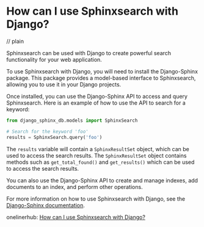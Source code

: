 # How can I use Sphinxsearch with Django?
// plain

Sphinxsearch can be used with Django to create powerful search functionality for your web application.

To use Sphinxsearch with Django, you will need to install the Django-Sphinx package. This package provides a model-based interface to Sphinxsearch, allowing you to use it in your Django projects.

Once installed, you can use the Django-Sphinx API to access and query Sphinxsearch. Here is an example of how to use the API to search for a keyword:

```python
from django_sphinx_db.models import SphinxSearch

# Search for the keyword 'foo'
results = SphinxSearch.query('foo')
```

The `results` variable will contain a `SphinxResultSet` object, which can be used to access the search results. The `SphinxResultSet` object contains methods such as `get_total_found()` and `get_results()` which can be used to access the search results.

You can also use the Django-Sphinx API to create and manage indexes, add documents to an index, and perform other operations.

For more information on how to use Sphinxsearch with Django, see the [Django-Sphinx documentation](https://django-sphinx.readthedocs.io/en/latest/).

onelinerhub: [How can I use Sphinxsearch with Django?](https://onelinerhub.com/sphinxsearch/how-can-i-use-sphinxsearch-with-django)